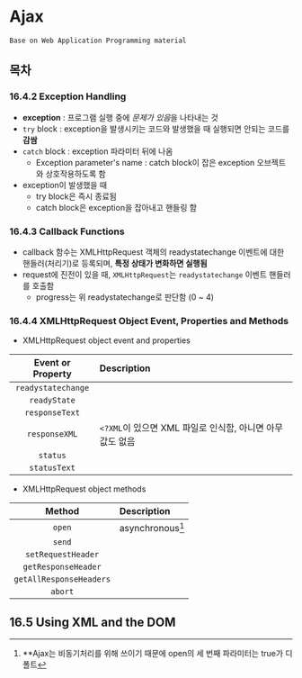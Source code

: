 # Ajax
```
Base on Web Application Programming material
```
## 목차
### 16.4.2 Exception Handling
- **exception** : 프로그램 실행 중에 *문제가 있음*을 나타내는 것
- `try` block : exception을 발생시키는 코드와 발생했을 때 실행되면 안되는 코드를 **감쌈**
- `catch` block : exception 파라미터 뒤에 나옴
    - Exception parameter's name : catch block이 잡은 exception 오브젝트와 상호작용하도록 함
- exception이 발생했을 때
    - try block은 즉시 종료됨
    - catch block은 exception을 잡아내고 핸들링 함

### 16.4.3 Callback Functions
- callback 함수는 XMLHttpRequest 객체의 readystatechange 이벤트에 대한 핸들러(처리기)로 등록되며, **특정 상태가 변화하면 실행됨**
- request에 진전이 있을 때, `XMLHttpRequest`는 `readystatechange` 이벤트 핸들러를 호출함
    - progress는 위 readystatechange로 판단함 (0 ~ 4)

### 16.4.4 XMLHttpRequest Object Event, Properties and Methods
- XMLHttpRequest object event and properties

| Event or Property | Description |
| :---: | :--- |
| `readystatechange` | |
| `readyState` | |
| `responseText` | |
| `responseXML` | `<?XML`이 있으면 XML 파일로 인식함, 아니면 아무 값도 없음 |
| `status` | |
| `statusText` | |

- XMLHttpRequest object methods

| Method | Description |
| :---: | :--- |
| `open` | asynchronous[^비동기] |
| `send` | |
| `setRequestHeader` | |
| `getResponseHeader` | |
| `getAllResponseHeaders` | |
| `abort` | |

## 16.5 Using XML and the DOM

[^비동기]: **Ajax는 비동기처리를 위해 쓰이기 때문에 open의 세 번째 파라미터는 true가 디폴트
